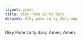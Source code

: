 ```yaml
---
layout: pisen
title: Díky Pane za ty dary
obrazek: diky_pane_za_ty_dary.png
---
```


Díky Pane za ty dary. Amen, Amen.
